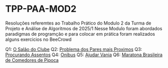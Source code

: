 # TPP-PAA-MOD2
Resoluções referemtes ao Trabalho Prático do Modulo 2 da Turma de Projeto e Análise de Algoritmos de 2025/1
Nesse Modulo foram abordados paradigmas de programção e para colocar em prática foram realizados alguns exercicios no BeeCrowd

Q1: [O Salão do Clube]([URL](https://judge.beecrowd.com/pt/problems/view/1086))
Q2: [Problema dos Pares mais Proximos]([URL](https://judge.beecrowd.com/pt/problems/view/1295))
Q3: [Procurando Assentos]([URL](https://judge.beecrowd.com/pt/problems/view/1365))
Q4: [Onibus]([URL](https://judge.beecrowd.com/pt/problems/view/1474))
Q5: [Ajudar Vania]([URL](https://judge.beecrowd.com/pt/problems/view/2498))
Q6: [Maratona Brasileira de Comedores de Pipoca]([URL](https://judge.beecrowd.com/pt/problems/view/2973))

